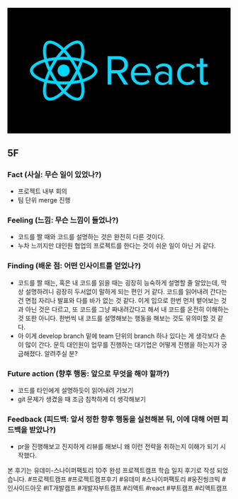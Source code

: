 ![img_react.png](../assets/img_react.png)

## 5F

### Fact (사실: 무슨 일이 있었나?)

- 프로젝트 내부 회의
- 팀 단위 merge 진행

### Feeling (느낌: 무슨 느낌이 들었나?)

- 코드를 짤 때와 코드를 설명하는 것은 완전히 다른 것이다.
- 누차 느끼지만 대인원 협업의 프로젝트를 한다는 것이 쉬운 일이 아닌 거 같다.

### Finding (배운 점: 어떤 인사이트를 얻었나?)

- 코드를 짤 때는, 혹은 내 코드를 읽을 때는 굉장히 능숙하게 설명할 줄 알았는데, 막상 설명하려니 굉장히 두서없이 말하게 되는 편인 거 같다. 코드를 읽어내려 간다는 건 면접 자리나 발표와 다를 바가 없는 것 같다. 이게 입으로 한번 먼저 뱉어보는 것과 아닌 것은 다르고, 또 코드를 그냥 짜내려갔다고 해서 내 코드를 온전히 이해하는 것 또한 아니다. 한번씩 내 코드를 설명해보는 행동을 해보는 것도 유의미할 것 같다.
- 아 이게 develop branch 밑에 team 단위의 branch 하나 있다는 게 생각보다 손이 많이 간다. 문득 대인원이 업무를 진행하는 대기업은 어떻게 진행을 하는지가 궁금해졌다. 알려주실 분?

### Future action (향후 행동: 앞으로 무엇을 해야 할까?)

- 코드를 타인에게 설명하듯이 읽어내려 가보기
- git 문제가 생겼을 때 조금 침착하게 더 생각해보기

### Feedback (피드백: 앞서 정한 향후 행동을 실천해본 뒤, 이에 대해 어떤 피드백을 받았나?)

- pr을 진행해보고 진지하게 리뷰를 해보니 왜 이런 전략을 취하는지 이해가 되기 시작했다.

본 후기는 유데미-스나이퍼팩토리 10주 완성 프로젝트캠프 학습 일지 후기로 작성 되었습니다. #프로젝트캠프 #프로젝트캠프후기 #유데미 #스나이퍼팩토리 #웅진씽크빅 #인사이드아웃 #IT개발캠프 #개발자부트캠프 #리액트 #react #부트캠프 #리액트캠프
